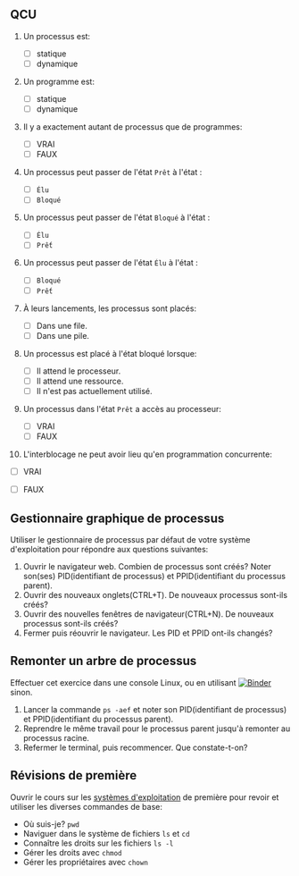 ## QCU

1. Un processus est:
   - [ ] statique
   - [ ] dynamique

2. Un programme est:
   - [ ] statique
   - [ ] dynamique
  
3. Il y a exactement autant de processus que de programmes:
   - [ ] VRAI
   - [ ] FAUX

4. Un processus peut passer de l'état `Prêt` à l'état :
   - [ ] `Élu`
   - [ ] `Bloqué`

5. Un processus peut passer de l'état `Bloqué` à l'état :
   - [ ] `Élu`
   - [ ] `Prết`

6. Un processus peut passer de l'état `Élu` à l'état :
   - [ ] `Bloqué`
   - [ ] `Prết`

7. À leurs lancements, les processus sont placés:
   - [ ] Dans une file.
   - [ ] Dans une pile.

8. Un processus est placé à l'état bloqué lorsque:

   - [ ] Il attend le processeur.
   - [ ] Il attend une ressource.
   - [ ] Il n'est pas actuellement utilisé.

9. Un processus dans l'état `Prêt` a accès au processeur:

   - [ ] VRAI
   - [ ] FAUX

10. L'interblocage ne peut avoir lieu qu'en programmation concurrente:

   - [ ] VRAI
   - [ ] FAUX


## Gestionnaire graphique de processus

Utiliser le gestionnaire de processus par défaut de votre système d'exploitation pour répondre aux questions suivantes:

1. Ouvrir le navigateur web. Combien de processus sont créés? Noter son(ses) PID(identifiant de processus) et PPID(identifiant du processus parent).
2. Ouvrir des nouveaux onglets(CTRL+T). De nouveaux processus sont-ils créés?
3. Ouvrir des nouvelles fenêtres de navigateur(CTRL+N). De nouveaux processus sont-ils créés?
4. Fermer puis réouvrir le navigateur. Les PID et PPID ont-ils changés?

## Remonter un arbre de processus

Effectuer cet exercice dans une console Linux, ou en utilisant
[![Binder](http://mybinder.org/badge_logo.svg)](https://mybinder.org/v2/gh/binder-examples/jupyterlab/master?urlpath=lab/tree/index.ipynb)
sinon.

1. Lancer la commande `ps -aef` et noter son PID(identifiant de processus) et PPID(identifiant du
   processus parent).
2. Reprendre le même travail pour le processus parent jusqu'à remonter au processus racine.
3. Refermer le terminal, puis recommencer. Que constate-t-on?

## Révisions de première

Ouvrir le cours sur les [systèmes
d'exploitation](/1g/nsi/6-architectures-materielles-et-systemes-dexploitation/3-systemes-dexploitation)
de première pour revoir et utiliser les diverses commandes de base:

- Où suis-je? `pwd`
- Naviguer dans le système de fichiers `ls` et `cd`
- Connaître les droits sur les fichiers `ls -l`
- Gérer les droits avec `chmod`
- Gérer les propriétaires avec `chown`
